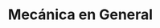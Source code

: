 ---
title: "Mecánica en General"
url: /ciudad-autonoma-de-buenos-aires/mecanica-en-general/
shop: reparación de automóviles
---
